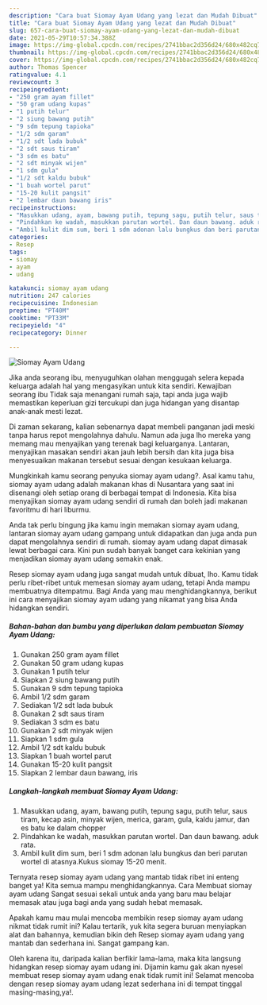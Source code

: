 ```yaml
---
description: "Cara buat Siomay Ayam Udang yang lezat dan Mudah Dibuat"
title: "Cara buat Siomay Ayam Udang yang lezat dan Mudah Dibuat"
slug: 657-cara-buat-siomay-ayam-udang-yang-lezat-dan-mudah-dibuat
date: 2021-05-29T10:57:34.388Z
image: https://img-global.cpcdn.com/recipes/2741bbac2d356d24/680x482cq70/siomay-ayam-udang-foto-resep-utama.jpg
thumbnail: https://img-global.cpcdn.com/recipes/2741bbac2d356d24/680x482cq70/siomay-ayam-udang-foto-resep-utama.jpg
cover: https://img-global.cpcdn.com/recipes/2741bbac2d356d24/680x482cq70/siomay-ayam-udang-foto-resep-utama.jpg
author: Thomas Spencer
ratingvalue: 4.1
reviewcount: 3
recipeingredient:
- "250 gram ayam fillet"
- "50 gram udang kupas"
- "1 putih telur"
- "2 siung bawang putih"
- "9 sdm tepung tapioka"
- "1/2 sdm garam"
- "1/2 sdt lada bubuk"
- "2 sdt saus tiram"
- "3 sdm es batu"
- "2 sdt minyak wijen"
- "1 sdm gula"
- "1/2 sdt kaldu bubuk"
- "1 buah wortel parut"
- "15-20 kulit pangsit"
- "2 lembar daun bawang iris"
recipeinstructions:
- "Masukkan udang, ayam, bawang putih, tepung sagu, putih telur, saus tiram, kecap asin, minyak wijen, merica, garam, gula, kaldu jamur, dan es batu ke dalam chopper"
- "Pindahkan ke wadah, masukkan parutan wortel. Dan daun bawang. aduk rata."
- "Ambil kulit dim sum, beri 1 sdm adonan lalu bungkus dan beri parutan wortel di atasnya.Kukus siomay 15-20 menit."
categories:
- Resep
tags:
- siomay
- ayam
- udang

katakunci: siomay ayam udang 
nutrition: 247 calories
recipecuisine: Indonesian
preptime: "PT40M"
cooktime: "PT33M"
recipeyield: "4"
recipecategory: Dinner

---
```



![Siomay Ayam Udang](https://img-global.cpcdn.com/recipes/2741bbac2d356d24/680x482cq70/siomay-ayam-udang-foto-resep-utama.jpg)

Jika anda seorang ibu, menyuguhkan olahan menggugah selera kepada keluarga adalah hal yang mengasyikan untuk kita sendiri. Kewajiban seorang ibu Tidak saja menangani rumah saja, tapi anda juga wajib memastikan keperluan gizi tercukupi dan juga hidangan yang disantap anak-anak mesti lezat.

Di zaman  sekarang, kalian sebenarnya dapat membeli panganan jadi meski tanpa harus repot mengolahnya dahulu. Namun ada juga lho mereka yang memang mau menyajikan yang terenak bagi keluarganya. Lantaran, menyajikan masakan sendiri akan jauh lebih bersih dan kita juga bisa menyesuaikan makanan tersebut sesuai dengan kesukaan keluarga. 



Mungkinkah kamu seorang penyuka siomay ayam udang?. Asal kamu tahu, siomay ayam udang adalah makanan khas di Nusantara yang saat ini disenangi oleh setiap orang di berbagai tempat di Indonesia. Kita bisa menyajikan siomay ayam udang sendiri di rumah dan boleh jadi makanan favoritmu di hari liburmu.

Anda tak perlu bingung jika kamu ingin memakan siomay ayam udang, lantaran siomay ayam udang gampang untuk didapatkan dan juga anda pun dapat mengolahnya sendiri di rumah. siomay ayam udang dapat dimasak lewat berbagai cara. Kini pun sudah banyak banget cara kekinian yang menjadikan siomay ayam udang semakin enak.

Resep siomay ayam udang juga sangat mudah untuk dibuat, lho. Kamu tidak perlu ribet-ribet untuk memesan siomay ayam udang, tetapi Anda mampu membuatnya ditempatmu. Bagi Anda yang mau menghidangkannya, berikut ini cara menyajikan siomay ayam udang yang nikamat yang bisa Anda hidangkan sendiri.

<!--inarticleads1-->

##### Bahan-bahan dan bumbu yang diperlukan dalam pembuatan Siomay Ayam Udang:

1. Gunakan 250 gram ayam fillet
1. Gunakan 50 gram udang kupas
1. Gunakan 1 putih telur
1. Siapkan 2 siung bawang putih
1. Gunakan 9 sdm tepung tapioka
1. Ambil 1/2 sdm garam
1. Sediakan 1/2 sdt lada bubuk
1. Gunakan 2 sdt saus tiram
1. Sediakan 3 sdm es batu
1. Gunakan 2 sdt minyak wijen
1. Siapkan 1 sdm gula
1. Ambil 1/2 sdt kaldu bubuk
1. Siapkan 1 buah wortel parut
1. Gunakan 15-20 kulit pangsit
1. Siapkan 2 lembar daun bawang, iris




<!--inarticleads2-->

##### Langkah-langkah membuat Siomay Ayam Udang:

1. Masukkan udang, ayam, bawang putih, tepung sagu, putih telur, saus tiram, kecap asin, minyak wijen, merica, garam, gula, kaldu jamur, dan es batu ke dalam chopper
1. Pindahkan ke wadah, masukkan parutan wortel. Dan daun bawang. aduk rata.
1. Ambil kulit dim sum, beri 1 sdm adonan lalu bungkus dan beri parutan wortel di atasnya.Kukus siomay 15-20 menit.




Ternyata resep siomay ayam udang yang mantab tidak ribet ini enteng banget ya! Kita semua mampu menghidangkannya. Cara Membuat siomay ayam udang Sangat sesuai sekali untuk anda yang baru mau belajar memasak atau juga bagi anda yang sudah hebat memasak.

Apakah kamu mau mulai mencoba membikin resep siomay ayam udang nikmat tidak rumit ini? Kalau tertarik, yuk kita segera buruan menyiapkan alat dan bahannya, kemudian bikin deh Resep siomay ayam udang yang mantab dan sederhana ini. Sangat gampang kan. 

Oleh karena itu, daripada kalian berfikir lama-lama, maka kita langsung hidangkan resep siomay ayam udang ini. Dijamin kamu gak akan nyesel membuat resep siomay ayam udang enak tidak rumit ini! Selamat mencoba dengan resep siomay ayam udang lezat sederhana ini di tempat tinggal masing-masing,ya!.


